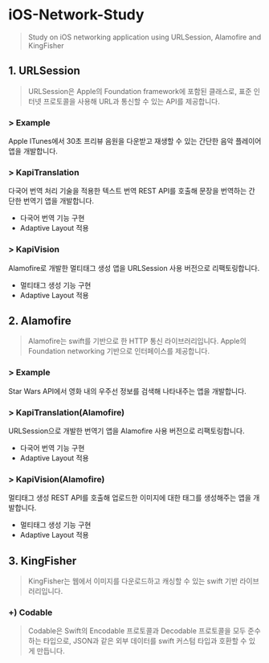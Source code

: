 # iOS-Network-Study
> Study on iOS networking application using URLSession, Alamofire and KingFisher

## 1. URLSession
> URLSession은 Apple의 Foundation framework에 포함된 클래스로, 표준 인터넷 프로토콜을 사용해 URL과 통신할 수 있는 API를 제공합니다. 

### > Example
Apple ITunes에서 30초 프리뷰 음원을 다운받고 재생할 수 있는 간단한 음악 플레이어 앱을 개발합니다.

### > KapiTranslation
다국어 번역 처리 기술을 적용한 텍스트 번역 REST API를 호출해 문장을 번역하는 간단한 번역기 앱을 개발합니다.

* 다국어 번역 기능 구현
* Adaptive Layout 적용

### > KapiVision
Alamofire로 개발한 멀티태그 생성 앱을 URLSession 사용 버전으로 리팩토링합니다.

* 멀티태그 생성 기능 구현
* Adaptive Layout 적용


## 2. Alamofire
> Alamofire는 swift를 기반으로 한 HTTP 통신 라이브러리입니다. Apple의 Foundation networking 기반으로 인터페이스를 제공합니다.

### > Example
Star Wars API에서 영화 내의 우주선 정보를 검색해 나타내주는 앱을 개발합니다.

### > KapiTranslation(Alamofire)
URLSession으로 개발한 번역기 앱을 Alamofire 사용 버전으로 리팩토링합니다.

* 다국어 번역 기능 구현
* Adaptive Layout 적용

### > KapiVision(Alamofire)
멀티태그 생성 REST API를 호출해 업로드한 이미지에 대한 태그를 생성해주는 앱을 개발합니다.

* 멀티태그 생성 기능 구현
* Adaptive Layout 적용


## 3. KingFisher
> KingFisher는 웹에서 이미지를 다운로드하고 캐싱할 수 있는 swift 기반 라이브러리입니다.

### +) Codable
> Codable은 Swift의 Encodable 프로토콜과 Decodable 프로토콜을 모두 준수하는 타입으로, JSON과 같은 외부 데이터를 swift 커스텀 타입과 호환할 수 있게 만듭니다.
